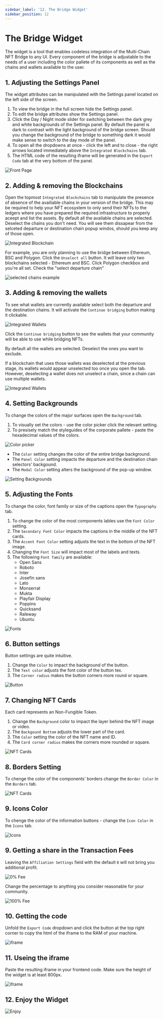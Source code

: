```yaml
---
sidebar_label: '12. The Bridge Widget'
sidebar_position: 12
---
```


# The Bridge Widget

The widget is a tool that enables codeless integration of the Multi-Chain NFT Bridge to any UI. Every component of the bridge is adjustable to the needs of a user including the color pallete of its components as well as the chains and wallets available to the user.

## 1. Adjusting the Settings Panel

The widget attributes can be manipulated with the Settings panel located on the left side of the screen.

1. To view the bridge in the full screen hide the Settings panel.
2. To edit the bridge attributes show the Settings panel.
3. Click the Day / Night mode slider for switching between the dark grey and white backgrounds of the Settings panel. By default the panel is dark to contrast with the light background of the bridge screen. Should you change the background of the bridge to something dark it would make sense to switch to the day mode of the panel.
4. To open all the dropdowns at once - click the left and to close - the right arrows located immediately above the `Integrated Blockchains` tab.
5. The HTML code of the resulting iframe will be generated in the `Export Code` tab at the very bottom of the panel.

![Front Page](../static/img/../../../static/img/widget/1.png)

## 2. Adding & removing the Blockchains

Open the topmost `Integrated Blockchains` tab to manipulate the presence of absence of the availiable chains in your version of the bridge. This may be required to help your NFT ecosystem to only send their NFTs to the ledgers where you have prepared the required infrastructure to properly aceept and list the assets. By default all the available chains are selected. Deselect the chains you don't need. You will see them dissapear from the selceted departure or destination chain popup windos, should you keep any of those open.

![Integrated Blockchain](../static/img/../../../static/img/widget/2.png)


For example, you are only planning to use the bridge between Ethereum, BSC and Polygon. Click the `Unselect all` button. It will leave only two blockchains selected - Ethereum and BSC. Click Polygon checkbox and you're all set. Check the "select departure chain" 

![selected chains example](../static/img/../../../static/img/widget/3.png)

## 3. Adding & removing the wallets

To see what wallets are currently available select both the departure and the destination chains. It will activate the `Continue bridging` button making it clickable.

![Integrated Wallets](../static/img/../../../static/img/widget/4.png)

Click the `Continue bridging` button to see the wallets that your community will be able to use while bridging NFTs. 

By default all the wallets are selected. Deselect the ones you want to exclude. 

If a blockchain that uses those wallets was deselected at the previous stage, its wallets would appear unselected too once you open the tab. However, deselecting a wallet does not unselect a chain, since a chain can use multiple wallets.

![Integrated Wallets](../static/img/../../../static/img/widget/5.png)

## 4. Setting Backgrounds

To change the colors of the major surfaces open the `Background` tab.

1. To visually set the colors - use the color picker click the relevant setting.
2. To presisely match the styleguides of the corporate pallete - paste the hexadecimal values of the colors.

![Color picker](../static/img/../../../static/img/widget/8.png)

- The `Color` setting changes the color of the entire bridge background.
- The `Panel Color` setting impacts the departure and the destination chain selectors' backgound.
- The `Modal Color` setting alters the background of the pop-up window.

![Setting Backgrounds](../static/img/../../../static/img/widget/6.png)

## 5. Adjusting the Fonts

To change the color, font family or size of the captions open the `Typography` tab.

1. To change the color of the most components lables use the `Font Color` setting.
2. The `Secondary Font Color` impacts the captions in the middle of the NFT cards.
3. The `Accent Font Color` setting adjusts the text in the bottom of the NFT image.
4. Changing the `Font Size` will impact most of the labels and texts.
5. The following `Font family` are available:
   - Open Sans
   - Roboto
   - Inter
   - Josefin sans
   - Lato
   - Monserrat
   - Mukta
   - Playfair Display
   - Poppins
   - Quicksand
   - Raleway
   - Ubuntu

![Fonts](../static/img/../../../static/img/widget/7.png)

## 6. Button settings

Button settings are quite intuitive.

1. Change the `Color` to impact the background of the button.
2. The `Text color` adjusts the font color of the button tex.
3. The `Corner radius` makes the button corners more round or square.

![Button](../static/img/../../../static/img/widget/9.png)

## 7. Changing NFT Cards

Each card represents an Non-Fungible Token.

1. Change the `Background` color to impact the layer behind the NFT image or video.
2. The `Backgound Bottom` adjusts the lower part of the card.
3. The `Color` setting the color of the NFT name and ID.
4. The `Card corner radius` makes the corners more rounded or square.

![NFT Cards](../static/img/../../../static/img/widget/10.png)

## 8. Borders Setting

To chenge the color of the components' borders change the `Border Color` in the `Borders` tab.

![NFT Cards](../static/img/../../../static/img/widget/11.png)

## 9. Icons Color

To chenge the color of the information buttons - change the `Icon Color` in the `Icons` tab.

![Icons](../static/img/../../../static/img/widget/12.png)


## 9. Getting a share in the Transaction Fees

Leaving the `Affiliation Settings` field with the default `0` will not bring you additional profit.

![0% Fee](../static/img/../../../static/img/widget/13.png)

Change the percentage to anything you consider reasonable for your community.

![100% Fee](../static/img/../../../static/img/widget/14.png)

## 10. Getting the code

Unfold the `Export Code` dropdown and click the button at the top right corner to copy the html of the iframe to the RAM of your machine.

![iframe](../static/img/../../../static/img/widget/15.png)

## 11. Useing the iframe

Paste the resulting iframe in your frontend code. Make sure the height of the widget is at least 800px.

![iframe](../static/img/../../../static/img/widget/16.png)

## 12. Enjoy the Widget

![Enjoy](../static/img/../../../static/img/widget/17.png)
